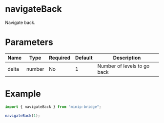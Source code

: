 # navigateBack

Navigate back.

# Parameters

| Name  | Type   | Required | Default | Description                 |
| ----- | ------ | -------- | ------- | --------------------------- |
| delta | number | No       | 1       | Number of levels to go back |

# Example

```typescript
import { navigateBack } from "minip-bridge";

navigateBack(1);
```
